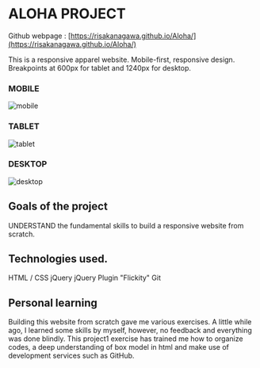 # ALOHA PROJECT

Github webpage : [https://risakanagawa.github.io/Aloha/](https://risakanagawa.github.io/Aloha/)

This is a responsive apparel website.
Mobile-first, responsive design. Breakpoints at 600px for tablet and 1240px for desktop.

### MOBILE
![mobile](https://user-images.githubusercontent.com/30381475/52098938-e6871000-2585-11e9-92c6-3563b170da76.png)

### TABLET
![tablet](https://user-images.githubusercontent.com/30381475/52098934-e129c580-2585-11e9-8e3a-2de885db2e96.png)

### DESKTOP
![desktop](https://user-images.githubusercontent.com/30381475/52098939-e6871000-2585-11e9-9845-5a532195c6ed.png)

## Goals of the project

UNDERSTAND the fundamental skills to build a responsive website from scratch.

## Technologies used.

HTML / CSS
jQuery
jQuery Plugin "Flickity"
Git

## Personal learning

Building this website from scratch gave me various exercises.
A little while ago, I learned some skills by myself, however, no feedback and everything was done blindly. This project1 exercise has trained me how to organize codes, a deep understanding of box model in html and make use of development services such as GitHub.

